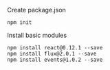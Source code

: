 Create package.json

    npm init

Install basic modules

    npm install react@0.12.1 --save
    npm install flux@2.0.1 --save
    npm install events@1.0.2 --save
